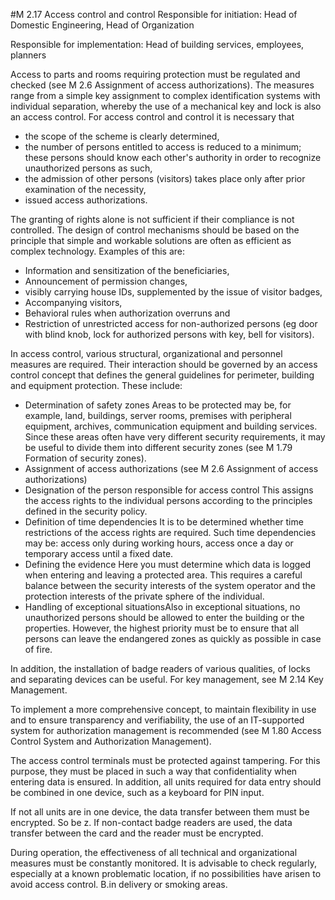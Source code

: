 #M 2.17 Access control and control
Responsible for initiation: Head of Domestic Engineering, Head of Organization

Responsible for implementation: Head of building services, employees, planners

Access to parts and rooms requiring protection must be regulated and checked (see M 2.6 Assignment of access authorizations). The measures range from a simple key assignment to complex identification systems with individual separation, whereby the use of a mechanical key and lock is also an access control. For access control and control it is necessary that

* the scope of the scheme is clearly determined,
* the number of persons entitled to access is reduced to a minimum; these persons should know each other's authority in order to recognize unauthorized persons as such,
* the admission of other persons (visitors) takes place only after prior examination of the necessity,
* issued access authorizations.


The granting of rights alone is not sufficient if their compliance is not controlled. The design of control mechanisms should be based on the principle that simple and workable solutions are often as efficient as complex technology. Examples of this are:

* Information and sensitization of the beneficiaries,
* Announcement of permission changes,
* visibly carrying house IDs, supplemented by the issue of visitor badges,
* Accompanying visitors,
* Behavioral rules when authorization overruns and
* Restriction of unrestricted access for non-authorized persons (eg door with blind knob, lock for authorized persons with key, bell for visitors).


In access control, various structural, organizational and personnel measures are required. Their interaction should be governed by an access control concept that defines the general guidelines for perimeter, building and equipment protection. These include:

* Determination of safety zones Areas to be protected may be, for example, land, buildings, server rooms, premises with peripheral equipment, archives, communication equipment and building services. Since these areas often have very different security requirements, it may be useful to divide them into different security zones (see M 1.79 Formation of security zones).
* Assignment of access authorizations (see M 2.6 Assignment of access authorizations)
* Designation of the person responsible for access control This assigns the access rights to the individual persons according to the principles defined in the security policy.
* Definition of time dependencies It is to be determined whether time restrictions of the access rights are required. Such time dependencies may be: access only during working hours, access once a day or temporary access until a fixed date.
* Defining the evidence Here you must determine which data is logged when entering and leaving a protected area. This requires a careful balance between the security interests of the system operator and the protection interests of the private sphere of the individual.
* Handling of exceptional situationsAlso in exceptional situations, no unauthorized persons should be allowed to enter the building or the properties. However, the highest priority must be to ensure that all persons can leave the endangered zones as quickly as possible in case of fire.


In addition, the installation of badge readers of various qualities, of locks and separating devices can be useful. For key management, see M 2.14 Key Management.

To implement a more comprehensive concept, to maintain flexibility in use and to ensure transparency and verifiability, the use of an IT-supported system for authorization management is recommended (see M 1.80 Access Control System and Authorization Management).

The access control terminals must be protected against tampering. For this purpose, they must be placed in such a way that confidentiality when entering data is ensured. In addition, all units required for data entry should be combined in one device, such as a keyboard for PIN input.

If not all units are in one device, the data transfer between them must be encrypted. So be z. If non-contact badge readers are used, the data transfer between the card and the reader must be encrypted.

During operation, the effectiveness of all technical and organizational measures must be constantly monitored. It is advisable to check regularly, especially at a known problematic location, if no possibilities have arisen to avoid access control. B.in delivery or smoking areas.




